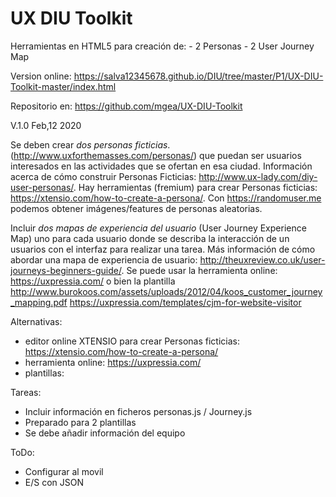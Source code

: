 # UX DIU Toolkit

Herramientas en HTML5 para creación de:
    - 2 Personas
    - 2 User Journey Map

Version online: https://salva12345678.github.io/DIU/tree/master/P1/UX-DIU-Toolkit-master/index.html

Repositorio en: https://github.com/mgea/UX-DIU-Toolkit

V.1.0 Feb,12 2020


Se deben crear *dos personas ficticias*. (http://www.uxforthemasses.com/personas/) que puedan ser usuarios interesados en las actividades que se ofertan en esa ciudad. Información acerca de cómo construir Personas Ficticias: http://www.ux-lady.com/diy-user-personas/. Hay herramientas (fremium) para crear Personas ficticias: https://xtensio.com/how-to-create-a-persona/. Con https://randomuser.me podemos  obtener imágenes/features de personas aleatorias.


Incluir *dos mapas de experiencia del usuario* (User Journey Experience Map) uno para cada usuario donde se describa la interacción de un usuarios con el interfaz para realizar una tarea.  Más información de cómo abordar una mapa de experiencia de usuario: http://theuxreview.co.uk/user-journeys-beginners-guide/. Se puede usar la herramienta online: https://uxpressia.com/ o bien la plantilla http://www.burokoos.com/assets/uploads/2012/04/koos_customer_journey_mapping.pdf
https://uxpressia.com/templates/cjm-for-website-visitor


Alternativas:

- editor online XTENSIO para crear Personas ficticias: https://xtensio.com/how-to-create-a-persona/
- herramienta online: https://uxpressia.com/
- plantillas:


Tareas:

 - Incluir información en ficheros personas.js / Journey.js
 - Preparado para 2 plantillas
 - Se debe añadir información del equipo

ToDo:
 - Configurar al movil
 - E/S con JSON
